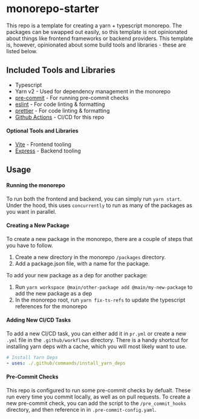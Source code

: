 # monorepo-starter
This repo is a template for creating a yarn + typescript monorepo. The packages can be swapped out easily, so this template is not opinionated about things like frontend frameworks or backend providers. This template is, however, opinionated about some build tools and libraries - these are listed below.


## Included Tools and Libraries
- Typescript
- Yarn v2 - Used for dependency management in the monorepo
- [pre-commit](https://pre-commit.com/) - For running pre-commit checks
- [eslint](https://eslint.org/) - For code linting & formatting
- [prettier](https://prettier.io/) - For code linting & formatting
- [Github Actions](https://github.com/features/actions) - CI/CD for this repo
#### Optional Tools and Libraries
- [Vite](https://vitejs.dev/) - Frontend tooling
- [Express](https://expressjs.com/) - Backend tooling

## Usage
#### Running the monorepo
To run both the frontend and backend, you can simply run `yarn start`. Under the hood, this uses `concurrently` to run as many of the packages as you want in parallel.

#### Creating a New Package
To create a new package in the monorepo, there are a couple of steps that you have to follow.
1. Create a new directory in the monorepo `/packages` directory.
2. Add a package.json file, with a name for the package.

To add your new package as a dep for another package:
1. Run `yarn workspace @main/other-package add @main/my-new-package` to add the new package as a dep
2. In the monorepo root, run `yarn fix-ts-refs` to update the typescript references for the monorepo

#### Adding New CI/CD Tasks
To add a new CI/CD task, you can either add it in `pr.yml` or create a new `.yml` file in the `.github/workflows` directory. There is a handy shortcut for installing yarn deps with a cache, which you will most likely want to use.
```yaml
# Install Yarn Deps
- uses: ./.github/commands/install_yarn_deps
```

#### Pre-Commit Checks
This repo is configured to run some pre-commit checks by defualt. These run every time you commit locally, as well as on pull requests. To create a new pre-commit check, you can add the script to the `/pre_commit_hooks` directory, and then reference in in `.pre-commit-config.yaml`.
